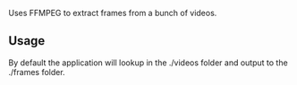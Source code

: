 Uses FFMPEG to extract frames from a bunch of videos.

## Usage

By default the application will lookup in the ./videos folder and output to the ./frames folder.